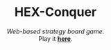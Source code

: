 <h1 align="center">HEX-Conquer</h1>

<p align="center">
    <i>Web-based strategy board game.</i>
    <br>
    Play it <a href="https://florianraabe.github.io/hex-conquer"><strong>here</strong></a>.
</p>
